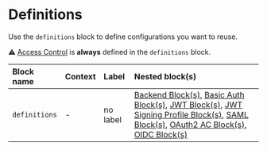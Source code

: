 # Definitions

Use the `definitions` block to define configurations you want to reuse.

&#9888; [Access Control](#access-control) is **always** defined in the `definitions` block.

| Block name    | Context | Label    | Nested block(s)                                                                                                                                                                                                                                                            |
|:--------------|:--------|:---------|:---------------------------------------------------------------------------------------------------------------------------------------------------------------------------------------------------------------------------------------------------------------------------|
| `definitions` | -       | no label | [Backend Block(s)](backend), [Basic Auth Block(s)](basic_auth), [JWT Block(s)](jwt), [JWT Signing Profile Block(s)](jwt_signing_profile), [SAML Block(s)](saml), [OAuth2 AC Block(s)](oauth2), [OIDC Block(s)](oidc) |
